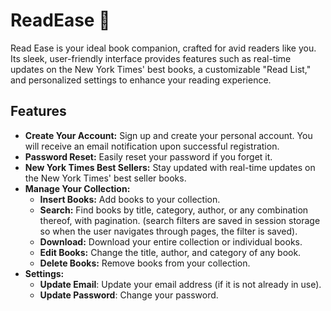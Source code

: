# ReadEase 📕
Read Ease is your ideal book companion, crafted for avid readers like you. Its sleek, user-friendly interface provides features such as real-time updates on the New York Times' best books, a customizable "Read List," and personalized settings to enhance your reading experience.


## Features
- **Create Your Account:**  Sign up and create your personal account. You will receive an email notification upon successful registration.
- **Password Reset:**  Easily reset your password if you forget it.
- **New York Times Best Sellers:**  Stay updated with real-time updates on the New York Times' best seller books.
- **Manage Your Collection:** 
  - **Insert Books:** Add books to your collection.
  - **Search:** Find books by title, category, author, or any combination thereof, with pagination.
   (search filters are saved in session storage so when the user navigates through pages, the filter is saved).
  - **Download:** Download your entire collection or individual books.
  - **Edit Books:** Change the title, author, and category of any book.
  - **Delete Books:** Remove books from your collection.
- **Settings:**
  - **Update Email**: Update your email address (if it is not already in use).
  - **Update Password**: Change your password.
